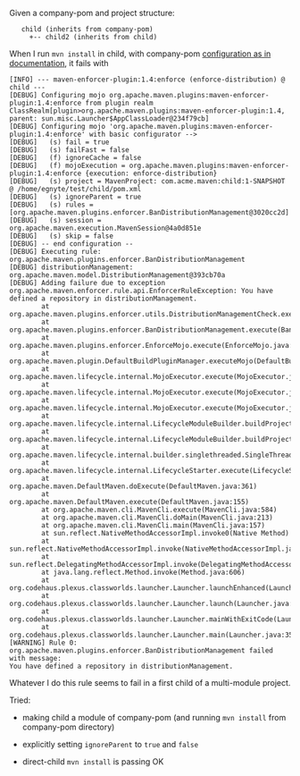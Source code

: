 Given a company-pom and project structure:

       child (inherits from company-pom)
         +-- child2 (inherits from child)

When I run `mvn install` in child, with company-pom [configuration as in documentation][1], it fails with

    [INFO] --- maven-enforcer-plugin:1.4:enforce (enforce-distribution) @ child ---
    [DEBUG] Configuring mojo org.apache.maven.plugins:maven-enforcer-plugin:1.4:enforce from plugin realm ClassRealm[plugin>org.apache.maven.plugins:maven-enforcer-plugin:1.4, parent: sun.misc.Launcher$AppClassLoader@234f79cb]
    [DEBUG] Configuring mojo 'org.apache.maven.plugins:maven-enforcer-plugin:1.4:enforce' with basic configurator -->
    [DEBUG]   (s) fail = true
    [DEBUG]   (s) failFast = false
    [DEBUG]   (f) ignoreCache = false
    [DEBUG]   (f) mojoExecution = org.apache.maven.plugins:maven-enforcer-plugin:1.4:enforce {execution: enforce-distribution}
    [DEBUG]   (s) project = MavenProject: com.acme.maven:child:1-SNAPSHOT @ /home/egnyte/test/child/pom.xml
    [DEBUG]   (s) ignoreParent = true
    [DEBUG]   (s) rules = [org.apache.maven.plugins.enforcer.BanDistributionManagement@3020cc2d]
    [DEBUG]   (s) session = org.apache.maven.execution.MavenSession@4a0d851e
    [DEBUG]   (s) skip = false
    [DEBUG] -- end configuration --
    [DEBUG] Executing rule: org.apache.maven.plugins.enforcer.BanDistributionManagement
    [DEBUG] distributionManagement: org.apache.maven.model.DistributionManagement@393cb70a
    [DEBUG] Adding failure due to exception
    org.apache.maven.enforcer.rule.api.EnforcerRuleException: You have defined a repository in distributionManagement.
            at org.apache.maven.plugins.enforcer.utils.DistributionManagementCheck.execute(DistributionManagementCheck.java:46)
            at org.apache.maven.plugins.enforcer.BanDistributionManagement.execute(BanDistributionManagement.java:87)
            at org.apache.maven.plugins.enforcer.EnforceMojo.execute(EnforceMojo.java:150)
            at org.apache.maven.plugin.DefaultBuildPluginManager.executeMojo(DefaultBuildPluginManager.java:133)
            at org.apache.maven.lifecycle.internal.MojoExecutor.execute(MojoExecutor.java:208)
            at org.apache.maven.lifecycle.internal.MojoExecutor.execute(MojoExecutor.java:153)
            at org.apache.maven.lifecycle.internal.MojoExecutor.execute(MojoExecutor.java:145)
            at org.apache.maven.lifecycle.internal.LifecycleModuleBuilder.buildProject(LifecycleModuleBuilder.java:108)
            at org.apache.maven.lifecycle.internal.LifecycleModuleBuilder.buildProject(LifecycleModuleBuilder.java:76)
            at org.apache.maven.lifecycle.internal.builder.singlethreaded.SingleThreadedBuilder.build(SingleThreadedBuilder.java:51)
            at org.apache.maven.lifecycle.internal.LifecycleStarter.execute(LifecycleStarter.java:116)
            at org.apache.maven.DefaultMaven.doExecute(DefaultMaven.java:361)
            at org.apache.maven.DefaultMaven.execute(DefaultMaven.java:155)
            at org.apache.maven.cli.MavenCli.execute(MavenCli.java:584)
            at org.apache.maven.cli.MavenCli.doMain(MavenCli.java:213)
            at org.apache.maven.cli.MavenCli.main(MavenCli.java:157)
            at sun.reflect.NativeMethodAccessorImpl.invoke0(Native Method)
            at sun.reflect.NativeMethodAccessorImpl.invoke(NativeMethodAccessorImpl.java:57)
            at sun.reflect.DelegatingMethodAccessorImpl.invoke(DelegatingMethodAccessorImpl.java:43)
            at java.lang.reflect.Method.invoke(Method.java:606)
            at org.codehaus.plexus.classworlds.launcher.Launcher.launchEnhanced(Launcher.java:289)
            at org.codehaus.plexus.classworlds.launcher.Launcher.launch(Launcher.java:229)
            at org.codehaus.plexus.classworlds.launcher.Launcher.mainWithExitCode(Launcher.java:415)
            at org.codehaus.plexus.classworlds.launcher.Launcher.main(Launcher.java:356)
    [WARNING] Rule 0: org.apache.maven.plugins.enforcer.BanDistributionManagement failed with message:
    You have defined a repository in distributionManagement.


Whatever I do this rule seems to fail in a first child of a multi-module project.

Tried:

 - making child a module of company-pom (and running `mvn install` from company-pom directory)

 - explicitly setting `ignoreParent` to `true` and `false` 
 
 - direct-child `mvn install` is passing OK

  [1]: https://maven.apache.org/enforcer/enforcer-rules/banDistributionManagement.html
